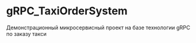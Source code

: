 # gRPC_TaxiOrderSystem
Демонстрационный микросервисный проект на базе технологии gRPC по заказу такси 
